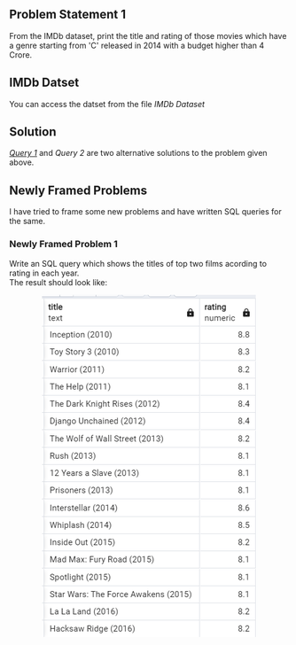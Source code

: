 ## Problem Statement 1
From the IMDb dataset, print the title and rating of those movies which have a genre starting from 'C' released in 2014 with a budget higher than 4 Crore.

## IMDb Datset
You can access the datset from the file <em>IMDb Dataset</em>

## Solution
<em>[Query 1](https://github.com/basu-binayak/Top-100-SQL-problems-solved/blob/5a2669cef671d25f79616d1a9f1ccc55d7f9c65d/Problem%201/Query%201.sql)</em> and <em>Query 2</em> are two alternative solutions to the problem given above. 

## Newly Framed Problems
I have tried to frame some new problems and have written SQL queries for the same.

### Newly Framed Problem 1
Write an SQL query which shows the titles of top two films acording to rating in each year.<br>
The result should look like:<br>
<p align="center">
  <img src="https://github.com/basu-binayak/Top-100-SQL-problems-solved/blob/24e25cf5392ed1dc6e4a5bff632a14703ae6057e/Problem%201/Screenshot%202023-03-13%20182044.png">
</p>

